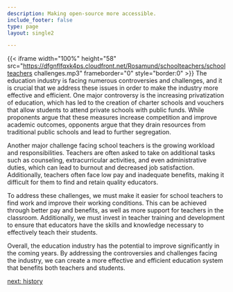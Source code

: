 ```yaml
---
description: Making open-source more accessible.
include_footer: false
type: page
layout: single2

---
```


{{< iframe width="100%" height="58" src="https://dfgnflfqxk4ps.cloudfront.net/Rosamund/schoolteachers/schoolteachers challenges.mp3" frameborder="0" style="border:0" >}}
The education industry is facing numerous controversies and challenges, and it is crucial that we address these issues in order to make the industry more effective and efficient. One major controversy is the increasing privatization of education, which has led to the creation of charter schools and vouchers that allow students to attend private schools with public funds. While proponents argue that these measures increase competition and improve academic outcomes, opponents argue that they drain resources from traditional public schools and lead to further segregation.

Another major challenge facing school teachers is the growing workload and responsibilities. Teachers are often asked to take on additional tasks such as counseling, extracurricular activities, and even administrative duties, which can lead to burnout and decreased job satisfaction. Additionally, teachers often face low pay and inadequate benefits, making it difficult for them to find and retain quality educators.

To address these challenges, we must make it easier for school teachers to find work and improve their working conditions. This can be achieved through better pay and benefits, as well as more support for teachers in the classroom. Additionally, we must invest in teacher training and development to ensure that educators have the skills and knowledge necessary to effectively teach their students.

Overall, the education industry has the potential to improve significantly in the coming years. By addressing the controversies and challenges facing the industry, we can create a more effective and efficient education system that benefits both teachers and students.


<a href="https://workdojos.com/schoolteachers/history">next: history</a>
